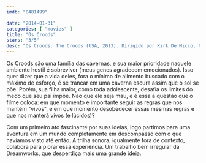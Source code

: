 ```yaml
---
imdb: "0481499"

date: "2014-01-31"
categories: [ "movies" ]
title: "Os Croods"
stars: "3/5"
desc: "Os Croods. The Croods (USA, 2013). Dirigido por Kirk De Micco, Chris Sanders. Escrito por Chris Sanders, Kirk De Micco, John Cleese, Kirk De Micco, Chris Sanders. Com Nicolas Cage, Emma Stone, Ryan Reynolds, Catherine Keener, Cloris Leachman, Clark Duke, Chris Sanders, Randy Thom."
---
```

Os Croods são uma família das cavernas, e sua maior prioridade naquele ambiente hostil é sobreviver (meus genes agradecem emocionados). Isso quer dizer que a vida deles, fora o mínimo de alimento buscado com o máximo de esforço, é se trancar em uma caverna escura assim que o sol se põe. Porém, sua filha maior, como toda adolescente, desafia os limites do medo que seu pai impõe. Não que ele seja mau, e é essa a questão que o filme coloca: em que momento é importante seguir as regras que nos mantém "vivos", e em que momento desobedecer essas mesmas regras é que nos manterá vivos (e lúcidos)?

Com um primeiro ato fascinante por suas ideias, logo partimos para uma aventura em um mundo completamente em descompasso com o que havíamos visto até então. A trilha sonora, igualmente fora de contexto, colabora para piorar essa experiência. Um trabalho bem irregular da Dreamworks, que desperdiça mais uma grande ideia.
